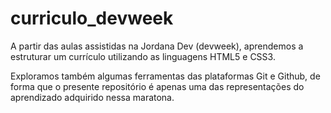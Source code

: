 # curriculo_devweek

A partir das aulas assistidas na Jordana Dev (devweek), aprendemos a estruturar um currículo utilizando as linguagens HTML5 e CSS3.

Exploramos também algumas ferramentas das plataformas Git e Github, de forma que o presente repositório é apenas uma das representações do aprendizado adquirido nessa maratona.
